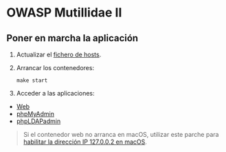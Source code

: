 # OWASP Mutillidae II

## Poner en marcha la aplicación

1. Actualizar el [fichero de hosts](hosts.txt).
2. Arrancar los contenedores:

   ```
   make start
   ```

3. Acceder a las aplicaciones:

- [Web](http://mutillidae.localhost)
- [phpMyAdmin](http://mutillidae.localhost:81)
- [phpLDAPadmin](http://mutillidae.localhost:82)

> Si el contenedor web no arranca en macOS, utilizar este parche
> para [habilitar la dirección IP 127.0.0.2 en macOS](ip_127_0_0_2.md).
